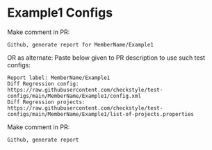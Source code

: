 # Example1 Configs
Make comment in PR:
```
Github, generate report for MemberName/Example1
```
OR as alternate:
Paste below given to PR description to use such test configs:
```
Report label: MemberName/Example1
Diff Regression config: https://raw.githubusercontent.com/checkstyle/test-configs/main/MemberName/Example1/config.xml
Diff Regression projects: https://raw.githubusercontent.com/checkstyle/test-configs/main/MemberName/Example1/list-of-projects.properties
```
Make comment in PR:
```
Github, generate report
```
